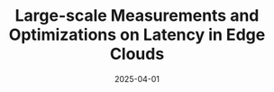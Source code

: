 ---
title: "Large-scale Measurements and Optimizations on Latency in Edge Clouds"
collection: publications
category: journals
permalink: /publication/2025-large-scale-measurements-tcc
date: 2025-04-01
venue: 'IEEE Transactions on Cloud Computing ()'
paperurl: 'https://ieeexplore.ieee.org/document/10740266'
citation: 'Heng Zhang, <b>Shaoyuan Huang</b>, Mengwei Xu, Deke Guo, Xiaofei Wang, Xin Wang, Victor C.M. Leung, Wenyu Wang. (2025). &quot;Large-scale Measurements and Optimizations on Latency in Edge Clouds.&quot; <i>IEEE Transactions on Cloud Computing</i>. (JCR-2, IF:5.4)'
--- 